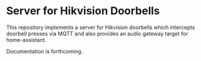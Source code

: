 # Server for Hikvision Doorbells

This repository implements a server for Hikvision doorbells which intercepts 
doorbell presses via MQTT and also provides an audio gateway target for
home-assistant.

Documentation is forthcoming.